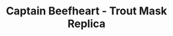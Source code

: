 ---
title: Captain Beefheart - Trout Mask Replica
guest: Gavin Crawford
number: 24.2
description: PART 2. The final stretch of the Captain Beefheart Trout Mask Replica marathon; surely a sprint finish, possibly a slamdunk. Will the boys descend into madness after being locked in a room together (with the Captain (and alcohol...?)) for so long?
link-mp3: http://feeds.soundcloud.com/stream/224564286-radio4scotland-hmm-interesting-choice-ep24-captain-beefheart-trout-mask-replica-pt2.mp3
duration: "00:35:27"
byte-length: 85099476
pub-date: Sat, 19 Sep 2015 09:06:36 GMT
soundcloud-id: 224564286
---
